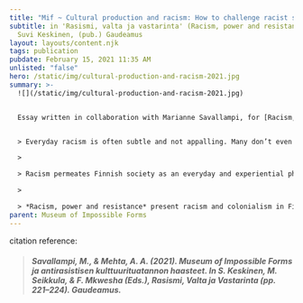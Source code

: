 ```yaml
---
title: "Mif ~ Cultural production and racism: How to challenge racist structures"
subtitle: in 'Rasismi, valta ja vastarinta' (Racism, power and resistance), (ed)
  Suvi Keskinen, (pub.) Gaudeamus
layout: layouts/content.njk
tags: publication
pubdate: February 15, 2021 11:35 AM
unlisted: "false"
hero: /static/img/cultural-production-and-racism-2021.jpg
summary: >-
  ![](/static/img/cultural-production-and-racism-2021.jpg)


  Essay written in collaboration with Marianne Savallampi, for [Racism, Power and Resistance](https://www.gaudeamus.fi/rasismivaltajavastarinta/ "Permalink to Suvi Keskinen, Minna Seikkula & Faith Mkwesha (eds.): Racism, Power and Resistance (4/2021)") (in Finnish)


  > Everyday racism is often subtle and not appalling. Many don’t even understand their behavior as racist.

  >

  > Racism permeates Finnish society as an everyday and experiential phenomenon, but it is also an institutional and structural problem. The Black Lives Matter movement has also sparked a debate here and shown that many people need information that is specifically adapted to the Finnish environment and based on research. Who can or must talk about racism?

  >

  > *Racism, power and resistance* present racism and colonialism in Finnish society and their global connections. Everyday examples of high school TET training for policing are eye-opening. The work questions the racist definitions of Finnishness and the unhistorical understanding of racism, and makes anti-racism visible. The work gives voice to racist researchers and civic activists and provides tools for anti-racist action.
parent: Museum of Impossible Forms
---
```

citation reference:

> ##### Savallampi, M., & Mehta, A. A. (2021). Museum of Impossible Forms ja antirasistisen kulttuurituatannon haasteet. In S. Keskinen, M. Seikkula, & F. Mkwesha (Eds.), *Rasismi, Valta ja Vastarinta* (pp. 221–224). Gaudeamus.